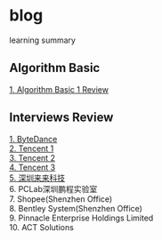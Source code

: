 # blog
learning summary

## Algorithm Basic
[1. Algorithm Basic 1 Review](https://github.com/ongiao/blog/issues/1)

## Interviews Review
[1. ByteDance](https://github.com/ongiao/blog/issues/2)  
[2. Tencent 1](https://github.com/ongiao/blog/issues/3)  
[3. Tencent 2](https://github.com/ongiao/blog/issues/4)  
[4. Tencent 3](https://github.com/ongiao/blog/issues/5)  
[5. 深圳来来科技](https://github.com/ongiao/blog/issues/6)  
6. PCLab深圳鹏程实验室  
7. Shopee(Shenzhen Office)  
8. Bentley System(Shenzhen Office)  
9. Pinnacle Enterprise Holdings Limited  
10. ACT Solutions
